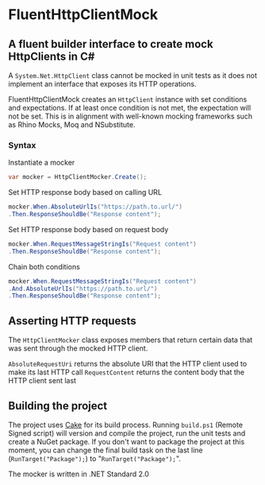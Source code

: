 # FluentHttpClientMock
## A fluent builder interface to create mock HttpClients in C#

A `System.Net.HttpClient` class cannot be mocked in unit tests as it does not implement an interface that exposes its HTTP operations.

FluentHttpClientMock creates an `HttpClient` instance with set conditions and expectations. If at least once condition is not met, the expectation will not be set. This is in alignment with well-known mocking frameworks such as Rhino Mocks, Moq and NSubstitute.

### Syntax

Instantiate a mocker

```csharp
var mocker = HttpClientMocker.Create();
```

Set HTTP response body based on calling URL

```csharp
mocker.When.AbsoluteUrlIs("https://path.to.url/")
.Then.ResponseShouldBe("Response content");
```

Set HTTP response body based on request body

```csharp
mocker.When.RequestMessageStringIs("Request content")
.Then.ResponseShouldBe("Response content");
```

Chain both conditions
```csharp
mocker.When.RequestMessageStringIs("Request content")
.And.AbsoluteUrlIs("https://path.to.url/")
.Then.ResponseShouldBe("Response content");
```

## Asserting HTTP requests

The `HttpClientMocker` class exposes members that return certain data that was sent through the mocked HTTP client.

`AbsoluteRequestUri` returns the absolute URI that the HTTP client used to make its last HTTP call
`RequestContent` returns the content body that the HTTP client sent last 

## Building the project
The project uses [Cake](https://cakebuild.net/) for its build process. Running `build.ps1` (Remote Signed script) will version and compile the project, run the unit tests and create a NuGet package. If you don't want to package the project at this moment, you can change the final build task on the last line (`RunTarget("Package");`) to "`RunTarget("Package");`".

The mocker is written in .NET Standard 2.0
